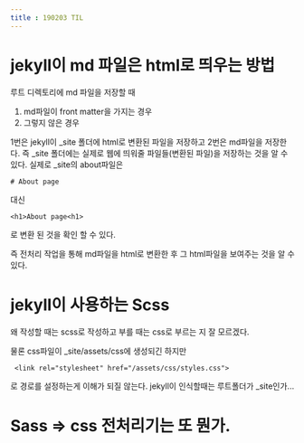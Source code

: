 ```yaml
---
title : 190203 TIL
---
```


# jekyll이 md 파일은 html로 띄우는 방법 

루트 디렉토리에 md 파일을 저장할 때

1. md파일이 front matter을 가지는 경우
2. 그렇지 않은 경우

1번은 jekyll이 _site 폴더에 html로 변환된 파일을 저장하고 2번은 md파일을 저장한다. 즉 _site 폴더에는 실제로 웹에 띄워줄 파일들(변환된 파일)을 
저장하는 것을 알 수 있다. 실제로 _site의 about파일은 
    
    # About page
대신 

    <h1>About page<h1>
로 변환 된 것을 확인 할 수 있다.

즉 전처리 작업을 통해 md파일을 html로 변환한 후 그 html파일을 보여주는 것을 알 수 있다.


# jekyll이 사용하는 Scss 

왜 작성할 때는 scss로 작성하고 부를 때는 css로 부르는 지 잘 모르겠다.

물론 css파일이 _site/assets/css에 생성되긴 하지만 

     <link rel="stylesheet" href="/assets/css/styles.css">

로 경로를 설정하는게 이해가 되질 않는다. jekyll이 인식할때는 루트폴더가 _site인가...

# Sass => css 전처리기는 또 뭔가.

